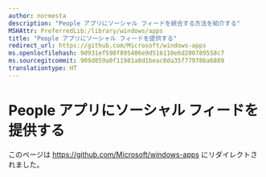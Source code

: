 ```yaml
---
author: normesta
description: "People アプリにソーシャル フィードを統合する方法を紹介する"
MSHAttr: PreferredLib:/library/windows/apps
title: "People アプリにソーシャル フィードを提供する"
redirect_url: https://github.com/Microsoft/windows-apps
ms.openlocfilehash: 9d931ef590f895406e9d516110e6d200789558c7
ms.sourcegitcommit: 909d859a0f11981a8d1beac0da35f779786a6889
translationtype: HT
---
```

# <a name="provide-social-feeds-to-the-people-app"></a>People アプリにソーシャル フィードを提供する

このページは https://github.com/Microsoft/windows-apps にリダイレクトされました。
